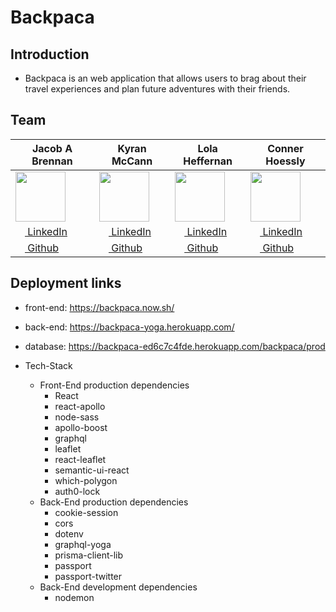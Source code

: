 # Backpaca

## Introduction

- Backpaca is an web application that allows users to brag about their travel experiences and plan future adventures with their friends.

## Team

|Jacob A Brennan| Kyran McCann  | Lola Heffernan  | Conner Hoessly |
| ------------- |-------------| ---------------| --------------| 
| [<img src="https://avatars1.githubusercontent.com/u/2273265?s=400&v=4" width="80">](https://github.com/jacobabrennan)           | [<img src="https://avatars1.githubusercontent.com/u/27053629?s=400&v=4" width="80">](https://github.com/lolax/)              | [<img src="https://avatars1.githubusercontent.com/u/26800433?s=400&v=4" width="80">](https://github.com/kyranmccann)             | [<img src="https://avatars1.githubusercontent.com/u/38872454?s=400&u=2ac045e5fcbdc48357a5407acf888264d352092c&v=4" width="80">](https://github.com/TRIF3X)         | 
|[ <img src="https://static.licdn.com/sc/h/al2o9zrvru7aqj8e1x2rzsrca" width="15"> LinkedIn](https://www.linkedin.com/in/JacobABrennan/)|[ <img src="https://static.licdn.com/sc/h/al2o9zrvru7aqj8e1x2rzsrca" width="15"> LinkedIn](https://www.linkedin.com/in/kyran-mccann/)|[ <img src="https://static.licdn.com/sc/h/al2o9zrvru7aqj8e1x2rzsrca" width="15"> LinkedIn](https://www.linkedin.com/in/lola-heffernan/)|[ <img src="https://static.licdn.com/sc/h/al2o9zrvru7aqj8e1x2rzsrca" width="15"> LinkedIn](https://www.linkedin.com/in/conner-hoessly-0970b38a/)|[ <img src="https://static.licdn.com/sc/h/al2o9zrvru7aqj8e1x2rzsrca" width="15"> LinkedIn
|[<img src="https://github.com/favicon.ico" width="15"> Github](https://github.com/jacobabrennan)|[<img src="https://github.com/favicon.ico" width="15"> Github](https://github.com/kyranmccann)|[<img src="https://github.com/favicon.ico" width="15"> Github](http://github.com/lolax/)|[<img src="https://github.com/favicon.ico" width="15"> Github](https://github.com/TRIF3X)|

## Deployment links

- front-end: https://backpaca.now.sh/
- back-end: https://backpaca-yoga.herokuapp.com/
- database: https://backpaca-ed6c7c4fde.herokuapp.com/backpaca/prod

- Tech-Stack
  - Front-End production dependencies
    - React
    - react-apollo
    - node-sass
    - apollo-boost
    - graphql
    - leaflet
    - react-leaflet
    - semantic-ui-react
    - which-polygon
    - auth0-lock
  - Back-End production dependencies
    - cookie-session
    - cors
    - dotenv
    - graphql-yoga
    - prisma-client-lib
    - passport
    - passport-twitter
  - Back-End development dependencies
     - nodemon
    
    
